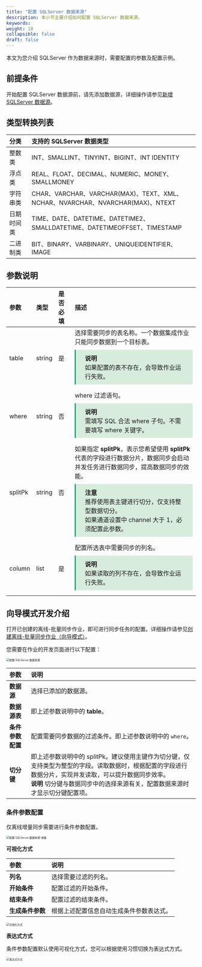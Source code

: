 ```yaml
---
title: "配置 SQLServer 数据来源"
description: 本小节主要介绍如何配置 SQLServer 数据来源。 
keywords: 
weight: 10
collapsible: false
draft: false
---
```


本文为您介绍 SQLServer 作为数据来源时，需要配置的参数及配置示例。

## 前提条件

开始配置 SQLServer 数据源前，请先添加数据源，详细操作请参见[新增 SQLServer 数据源](/bigdata/dataomnis/manual/source_data/add_data/sqlserver)。

## 类型转换列表

| 分类    | 支持的 SQLServer 数据类型   |
| :------ | :----- |
| 整数类    | INT、SMALLINT、TINYINT、BIGINT、INT IDENTITY |
| 浮点类    | REAL、FLOAT、DECIMAL、NUMERIC、MONEY、SMALLMONEY |
| 字符串类    | CHAR、VARCHAR、VARCHAR(MAX)、TEXT、XML、NCHAR、NVARCHAR、NVARCHAR(MAX)、NTEXT |
| 日期时间类    | TIME、DATE、DATETIME、DATETIME2、SMALLDATETIME、DATETIMEOFFSET、TIMESTAMP |
| 二进制类    | BIT、BINARY、VARBINARY、UNIQUEIDENTIFIER、IMAGE |

## 参数说明

| 参数    | 类型   | 是否必填 | 描述                                                         |
| :------ | :----- | :------- | :----------------------------------------------------------- |
| table   | string | 是       | 选择需要同步的表名称。一个数据集成作业只能同步数据到一个目标表。<br><span style="display: block; background-color: #D8ECDE; padding: 10px 24px; margin: 10px 0; border-left: 3px solid #00a971;"><b>说明</b><br>如果配置的表不存在，会导致作业运行失败。</span> |
| where   | string | 否       | where 过滤语句。<br/><span style="display: block; background-color: #D8ECDE; padding: 10px 24px; margin: 10px 0; border-left: 3px solid #00a971;"><b>说明</b><br/>需填写 SQL 合法 where 子句。不需要填写 where 关键字。</span> |
| splitPk | string | 否       | 如果指定 **splitPk**，表示您希望使用 **splitPk** 代表的字段进行数据分片，数据同步会启动并发任务进行数据同步，提高数据同步的效能。<br/><span style="display: block; background-color: #D8ECDE; padding: 10px 24px; margin: 10px 0; border-left: 3px solid #00a971;"><b>注意</b><br/>推荐使用表主键进行切分，仅支持整型数据切分。<br>如果通道设置中 channel 大于 1，必须配置此参数。</span> |
| column  | list   | 是       | 配置所选表中需要同步的列名。<br/><span style="display: block; background-color: #D8ECDE; padding: 10px 24px; margin: 10px 0; border-left: 3px solid #00a971;"><b>说明</b><br/>如果读取的列不存在，会导致作业运行失败。</span> |

## 向导模式开发介绍

打开已创建的离线-批量同步作业，即可进行同步任务的配置。详细操作请参见[创建离线-批量同步作业（向导模式）](/bigdata/dataomnis/manual/integration_job/create_job_offline_1)。

您需要在作业的开发页面进行以下配置：

<img src="/bigdata/dataomnis/_images/cfg_source_sqlserver01.png" alt="配置 SQLServer 数据来源" style="zoom:50%;" />

| 参数         | 说明                                                         |
| :----------- | :----------------------------------------------------------- |
| **数据源**   | 选择已添加的数据源。 |
| **数据源表**       | 即上述参数说明中的 **table**。                                |
| **条件参数配置** | 配置需要同步数据的过滤条件。即上述参数说明中的 `where`。 |
| **切分键**   | 即上述参数说明中的 splitPk。建议使用主键作为切分键，仅支持类型为整型的字段。读取数据时，根据配置的字段进行数据分片，实现并发读取，可以提升数据同步效率。<br>**说明** 切分键与数据同步中的选择来源有关，配置数据来源时才显示切分键配置项。 |

### 条件参数配置

仅离线增量同步需要进行条件参数配置。

<img src="/bigdata/dataomnis/_images/cfg_source_sqlserver.png" alt="配置 SQLServer 数据来源-增量" style="zoom:50%;" />

**可视化方式**

| 参数         | 说明                                                         |
| :----------- | :----------------------------------------------------------- |
| **列名**   | 选择需要过滤的列名。 |
| **开始条件**       | 配置过滤的开始条件。                          |
| **结束条件** | 配置过滤的结束条件。 |
| **生成条件参数**   | 根据上述配置信息自动生成条件参数表达式。 |

<img src="/bigdata/dataomnis/_images/cfg_source_sqlserver_01.png" alt="可视化方式" style="zoom:50%;" />

**表达式方式**

条件参数配置默认使用可视化方式，您可以根据使用习惯切换为表达式方式。

<img src="/bigdata/dataomnis/_images/cfg_source_sqlserver_02.png" alt="表达式方式" style="zoom:50%;" />